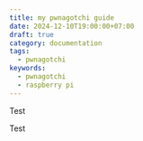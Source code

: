 ```yaml
---
title: my pwnagotchi guide
date: 2024-12-10T19:00:00+07:00
draft: true
category: documentation
tags:
  - pwnagotchi
keywords:
  - pwnagotchi
  - raspberry pi
---
```


Test

Test